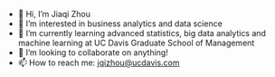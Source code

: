 - 👋 Hi, I’m Jiaqi Zhou
- 👀 I’m interested in business analytics and data science
- 🌱 I’m currently learning advanced statistics, big data analytics and machine learning at UC Davis Graduate School of Management
- 💞️ I’m looking to collaborate on anything!
- 📫 How to reach me: jqizhou@ucdavis.com

<!---
jqzhappyhours/jqzhappyhours is a ✨ special ✨ repository because its `README.md` (this file) appears on your GitHub profile.
You can click the Preview link to take a look at your changes.
--->
